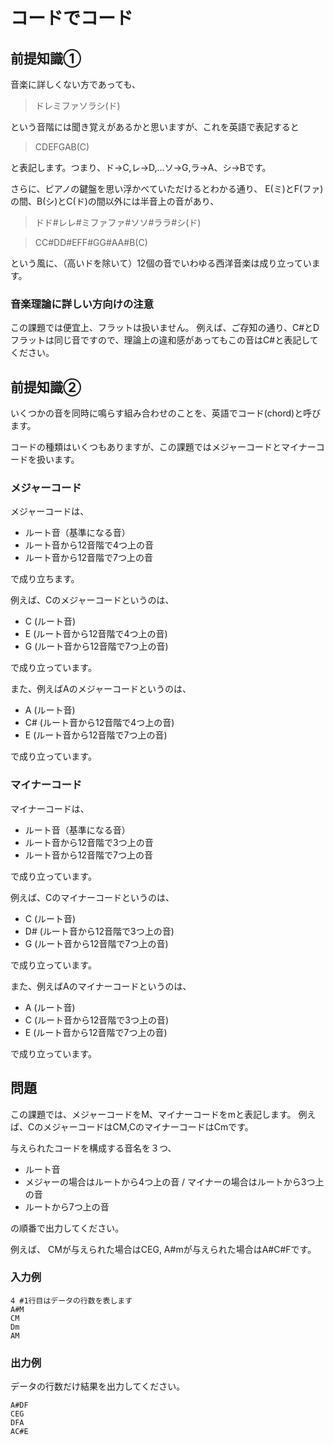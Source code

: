 # コードでコード

## 前提知識①

音楽に詳しくない方であっても、

> ドレミファソラシ(ド)

という音階には聞き覚えがあるかと思いますが、これを英語で表記すると

> CDEFGAB(C)

と表記します。つまり、ド->C,レ->D,...ソ->G,ラ->A、シ->Bです。

さらに、ピアノの鍵盤を思い浮かべていただけるとわかる通り、
E(ミ)とF(ファ)の間、B(シ)とC(ド)の間以外には半音上の音があり、

> ドド#レレ#ミファファ#ソソ#ララ#シ(ド)

> CC#DD#EFF#GG#AA#B(C)

という風に、（高いドを除いて）12個の音でいわゆる西洋音楽は成り立っています。

### 音楽理論に詳しい方向けの注意

この課題では便宜上、フラットは扱いません。
例えば、ご存知の通り、C#とDフラットは同じ音ですので、理論上の違和感があってもこの音はC#と表記してください。


## 前提知識②

いくつかの音を同時に鳴らす組み合わせのことを、英語でコード(chord)と呼びます。

コードの種類はいくつもありますが、この課題ではメジャーコードとマイナーコードを扱います。

### メジャーコード

メジャーコードは、

* ルート音（基準になる音）
* ルート音から12音階で4つ上の音
* ルート音から12音階で7つ上の音

で成り立ちます。

例えば、Cのメジャーコードというのは、

* C (ルート音)
* E (ルート音から12音階で4つ上の音)
* G (ルート音から12音階で7つ上の音)

で成り立っています。

また、例えばAのメジャーコードというのは、

* A (ルート音)
* C# (ルート音から12音階で4つ上の音)
* E (ルート音から12音階で7つ上の音)

で成り立っています。

### マイナーコード

マイナーコードは、

* ルート音（基準になる音）
* ルート音から12音階で3つ上の音
* ルート音から12音階で7つ上の音

で成り立っています。

例えば、Cのマイナーコードというのは、

* C (ルート音)
* D# (ルート音から12音階で3つ上の音)
* G (ルート音から12音階で7つ上の音)

で成り立っています。

また、例えばAのマイナーコードというのは、

* A (ルート音)
* C (ルート音から12音階で3つ上の音)
* E (ルート音から12音階で7つ上の音)

で成り立っています。


## 問題

この課題では、メジャーコードをM、マイナーコードをmと表記します。
例えば、CのメジャーコードはCM,CのマイナーコードはCmです。

与えられたコードを構成する音名を３つ、

* ルート音
* メジャーの場合はルートから4つ上の音 / マイナーの場合はルートから3つ上の音
* ルートから7つ上の音

の順番で出力してください。

例えば、
CMが与えられた場合はCEG,
A#mが与えられた場合はA#C#Fです。

### 入力例
```
4 #1行目はデータの行数を表します
A#M
CM
Dm
AM
```
### 出力例
データの行数だけ結果を出力してください。

```
A#DF
CEG
DFA
AC#E
```
